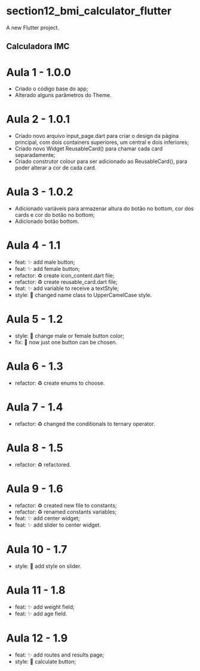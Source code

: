 # section12_bmi_calculator_flutter

A new Flutter project.

## Calculadora IMC

# Aula 1 - 1.0.0
- Criado o código base do app;
- Alterado alguns parâmetros do Theme.

# Aula 2 - 1.0.1
- Criado novo arquivo input_page.dart para criar o design da página principal, com dois containers superiores, um central e dois inferiores;
- Criado novo Widget ReusableCard() para chamar cada card separadamente;
- Criado construtor colour para ser adicionado ao ReusableCard(), para poder alterar a cor de cada card.

# Aula 3 - 1.0.2
- Adicionado variáveis para armazenar altura do botão no bottom, cor dos cards e cor do botão no bottom;
- Adicionado botão bottom.

# Aula 4 - 1.1
- feat: ✨ add male button;
- feat: ✨ add female button;
- refactor: ♻️ create icon_content.dart file;
- refactor: ♻️ create reusable_card.dart file;
- feat: ✨ add variable to receive a textStyle;
- style: 🎨 changed name class to UpperCamelCase style.

# Aula 5 - 1.2
- style: 💄 change male or female button color;
- fix: 🐛 now just one button can be chosen.

# Aula 6 - 1.3
- refactor: ♻️ create enums to choose.

# Aula 7 - 1.4
- refactor: ♻️ changed the conditionals to ternary operator.

# Aula 8 - 1.5
- refactor: ♻️ refactored.

# Aula 9 - 1.6
- refactor: ♻️ created new file to constants;
- refactor: ♻️ renamed constants variables;
- feat: ✨ add center widget;
- feat: ✨ add slider to center widget.

# Aula 10 - 1.7
- style: 💄 add style on slider.

# Aula 11 - 1.8
- feat: ✨ add weight field;
- feat: ✨ add age field.

# Aula 12 - 1.9
- feat: ✨ add routes and results page;
- style: 💄 calculate button;